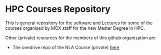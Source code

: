 # HPC Courses Repository #


This is general repository for the software and Lectures for some of the courses organised by MOX staff for the new Master Degree in HPC. 

Other (private) resources for the members of this github organization are

- The onedrive repo of the NLA Course (private) [here](https://polimi365-my.sharepoint.com/:f:/g/personal/10300134_polimi_it/Ev_g2a7fAFhIohSQhCrMmjAB7G-oL9OW2HlFAMBBHgizJQ?e=sQFV1L)

